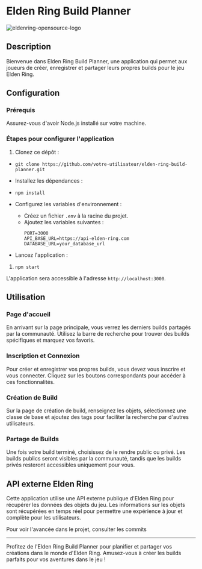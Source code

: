 
# Elden Ring Build Planner

![eldenring-opensource-logo](https://1000logos.net/wp-content/uploads/2023/09/Elden-Ring-Logo.png)

## Description

Bienvenue dans Elden Ring Build Planner, une application qui permet aux joueurs de créer, enregistrer et partager leurs propres builds pour le jeu Elden Ring.

## Configuration

### Prérequis

Assurez-vous d'avoir Node.js installé sur votre machine.

### Étapes pour configurer l'application

1.  Clonez ce dépôt :

-   `git clone https://github.com/votre-utilisateur/elden-ring-build-planner.git` 
    
-   Installez les dépendances :
    
-   `npm install` 
    
-   Configurez les variables d'environnement :
    
    -   Créez un fichier `.env` à la racine du projet.
    -   Ajoutez les variables suivantes :
        ``` 
        PORT=3000
        API_BASE_URL=https://api-elden-ring.com
        DATABASE_URL=your_database_url 
        ```
        
-   Lancez l'application :
1.  `npm start` 
    
L'application sera accessible à l'adresse `http://localhost:3000`.

## Utilisation

### Page d'accueil

En arrivant sur la page principale, vous verrez les derniers builds partagés par la communauté. Utilisez la barre de recherche pour trouver des builds spécifiques et marquez vos favoris.

### Inscription et Connexion

Pour créer et enregistrer vos propres builds, vous devez vous inscrire et vous connecter. Cliquez sur les boutons correspondants pour accéder à ces fonctionnalités.

### Création de Build

Sur la page de création de build, renseignez les objets, sélectionnez une classe de base et ajoutez des tags pour faciliter la recherche par d'autres utilisateurs.

### Partage de Builds

Une fois votre build terminé, choisissez de le rendre public ou privé. Les builds publics seront visibles par la communauté, tandis que les builds privés resteront accessibles uniquement pour vous.

## API externe Elden Ring

Cette application utilise une API externe publique d'Elden Ring pour récupérer les données des objets du jeu. Les informations sur les objets sont récupérées en temps réel pour permettre une expérience à jour et complète pour les utilisateurs.

Pour voir l'avancée dans le projet, consulter les commits

----------

Profitez de l'Elden Ring Build Planner pour planifier et partager vos créations dans le monde d'Elden Ring. Amusez-vous à créer les builds parfaits pour vos aventures dans le jeu !
